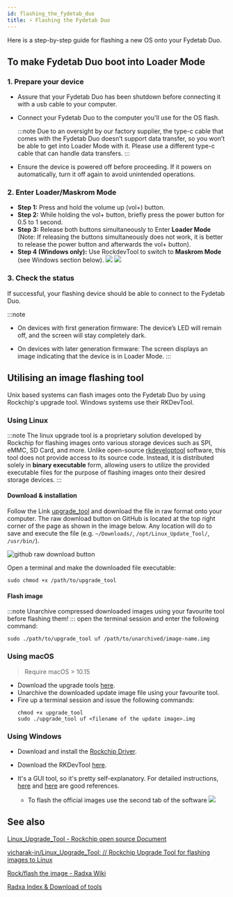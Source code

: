 ```yaml
---
id: flashing_the_fydetab_duo
title: ⚡️ Flashing the Fydetab Duo
---
```


Here is a step-by-step guide for flashing a new OS onto your Fydetab Duo.

## To make Fydetab Duo boot into Loader Mode

### 1. Prepare your device

- Assure that your Fydetab Duo has been shutdown before connecting it with a usb cable to your computer.
- Connect your Fydetab Duo to the computer you'll use for the OS flash.

  :::note
  Due to an oversight by our factory supplier, the type-c cable that comes with the Fydetab Duo doesn’t support data transfer, so you won’t be able to get into Loader Mode with it. Please use a different type-c cable that can handle data transfers.
  :::
- Ensure the device is powered off before proceeding. If it powers on automatically, turn it off again to avoid unintended operations.

### 2. Enter Loader/Maskrom Mode

- **Step 1:** Press and hold the volume up (vol+) button.
- **Step 2:** While holding the vol+ button, briefly press the power button for 0.5 to 1 second.
- **Step 3:** Release both buttons simultaneously to Enter **Loader Mode** (Note: If releasing the buttons simultaneously does not work, it is better to release the power button and afterwards the vol+ button).
- **Step 4 (Windows only):** Use RockdevTool to switch to **Maskrom Mode** (see Windows section below).
![](/img/go_maskrom_mode.png)
![](/img/maskrom_mode_in_rockdev.png)

### 3. Check the status

If successful, your flashing device should be able to connect to the Fydetab Duo.

:::note
 - On devices with first generation firmware: The device’s LED will remain off, and the screen will stay completely dark.

- On devices with later generation firmware: The screen displays an image indicating that the device is in Loader Mode.
:::

## Utilising an image flashing tool

Unix based systems can flash images onto the Fydetab Duo by using Rockchip's upgrade tool. Windows systems use their RKDevTool.

### Using Linux
:::note
The linux upgrade tool is a proprietary solution developed by Rockchip for flashing images onto various storage devices such as SPI, eMMC, SD Card, and more. Unlike open-source [rkdeveloptool](https://github.com/rockchip-linux/rkdeveloptool) software, this tool does not provide access to its source code. Instead, it is distributed solely in **binary executable** form, allowing users to utilize the provided executable files for the purpose of flashing images onto their desired storage devices.
:::

#### Download & installation

Follow the Link [upgrade_tool](https://github.com/openFyde/foundation-rk3588/blob/main/rk3588-image-maker/Linux_Upgrade_Tool/upgrade_tool) and download the file in raw format onto your computer. The raw download button on GitHub is located at the top right corner of the page as shown in the image below. Any location will do to save and execute the file (e.g. `~/Downloads/`, `/opt/Linux_Update_Tool/`, `/usr/bin/`).

![github raw download button](../static/img/upgrade-tool_github_linux_download-raw.jpg)

Open a terminal and make the downloaded file executable:

```
sudo chmod +x /path/to/upgrade_tool
```

#### Flash image

:::note
Unarchive compressed downloaded images using your favourite tool before flashing them!
:::
 open the terminal session and enter the following command:
  ```
  sudo ./path/to/upgrade_tool uf /path/to/unarchived/image-name.img
  ```

### Using macOS

> Require macOS > 10.15
- Download the upgrade tools [here](https://download.fydeos.io/utils/upgrade_tool_v2.3_mac.zip).
- Unarchive the downloaded update image file using your favourite tool.
- Fire up a terminal session and issue the following commands:
  ```
  chmod +x upgrade_tool
  sudo ./upgrade_tool uf <filename of the update image>.img
  ```

### Using Windows

- Download and install the [Rockchip Driver](https://dl.radxa.com/tools/windows/DriverAssitant_v5.0.zip).
- Download the RKDevTool [here](https://download.fydeos.io/utils/windows_RKDevTool_Release_v2.92.zip).
- It's a GUI tool, so it's pretty self-explanatory. For detailed instructions, [here](https://wiki.radxa.com/Android/android_tool) and [here](https://opensource.rock-chips.com/wiki_AndroidTool) are good references.

  - To flash the official images use the second tab of the software
  ![](/img/flashing_official_imges_windows.png)

## See also

[Linux_Upgrade_Tool - Rockchip open source Document](https://opensource.rock-chips.com/wiki_Upgradetool)

[vicharak-in/Linux_Upgrade_Tool: // Rockchip Upgrade Tool for flashing images to Linux](https://github.com/vicharak-in/Linux_Upgrade_Tool)

[Rock/flash the image - Radxa Wiki](https://wiki.radxa.com/Rock/flash_the_image)

[Radxa Index & Download of tools](https://dl.radxa.com/tools/)
